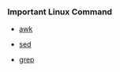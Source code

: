 ### Important Linux Command

* [awk](https://www.runoob.com/linux/linux-comm-awk.html)
* [sed](https://www.runoob.com/linux/linux-comm-sed.html)

* [grep](https://www.runoob.com/linux/linux-comm-grep.html)

